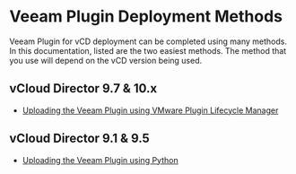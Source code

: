 # Veeam Plugin Deployment Methods

Veeam Plugin for vCD deployment can be completed using many methods. In this documentation, listed are the two easiest methods. The method that you use will depend on the vCD version being used.

## vCloud Director 9.7 & 10.x

* [Uploading the Veeam Plugin using VMware Plugin Lifecycle Manager](plugin-deploy-plugin-manager.md)

## vCloud Director 9.1 & 9.5

* [Uploading the Veeam Plugin using Python](plugin-deploy-python.md)
